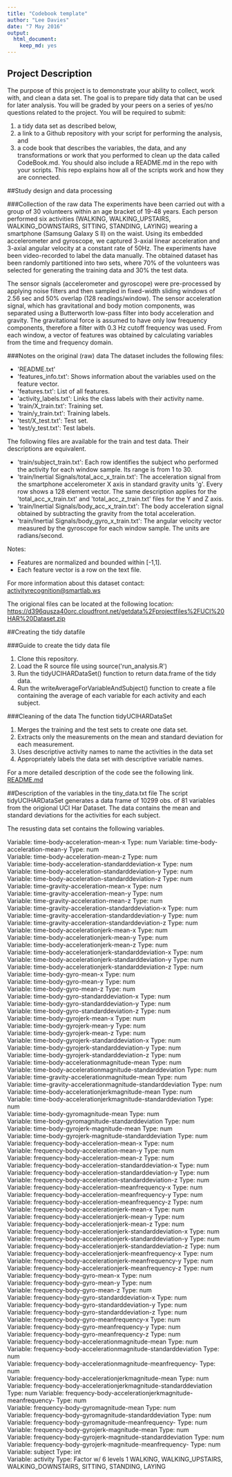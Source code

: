 ```yaml
---
title: "Codebook template"
author: "Lee Davies"
date: "7 May 2016"
output:
  html_document:
    keep_md: yes
---
```


## Project Description
The purpose of this project is to demonstrate your ability to collect, work with, and clean a data set. The goal is to prepare tidy data that can be used for later analysis. You will be graded by your peers on a series of yes/no questions related to the project. You will be required to submit: 
1) a tidy data set as described below, 
2) a link to a Github repository with your script for performing the analysis, and 
3) a code book that describes the variables, the data, and any transformations or work that you performed to clean up the data called CodeBook.md. 
You should also include a README.md in the repo with your scripts. This repo explains how all of the scripts work and how they are connected.

##Study design and data processing

###Collection of the raw data
The experiments have been carried out with a group of 30 volunteers within an age bracket of 19-48 years. Each person performed six activities (WALKING, WALKING_UPSTAIRS, WALKING_DOWNSTAIRS, SITTING, STANDING, LAYING) wearing a smartphone (Samsung Galaxy S II) on the waist. Using its embedded accelerometer and gyroscope, we captured 3-axial linear acceleration and 3-axial angular velocity at a constant rate of 50Hz. The experiments have been video-recorded to label the data manually. The obtained dataset has been randomly partitioned into two sets, where 70% of the volunteers was selected for generating the training data and 30% the test data. 

The sensor signals (accelerometer and gyroscope) were pre-processed by applying noise filters and then sampled in fixed-width sliding windows of 2.56 sec and 50% overlap (128 readings/window). The sensor acceleration signal, which has gravitational and body motion components, was separated using a Butterworth low-pass filter into body acceleration and gravity. The gravitational force is assumed to have only low frequency components, therefore a filter with 0.3 Hz cutoff frequency was used. From each window, a vector of features was obtained by calculating variables from the time and frequency domain.

###Notes on the original (raw) data 
The dataset includes the following files:
* 'README.txt'
* 'features_info.txt': Shows information about the variables used on the feature vector.
* 'features.txt': List of all features.
* 'activity_labels.txt': Links the class labels with their activity name.
* 'train/X_train.txt': Training set.
* 'train/y_train.txt': Training labels.
* 'test/X_test.txt': Test set.
* 'test/y_test.txt': Test labels.

The following files are available for the train and test data. Their descriptions are equivalent. 
- 'train/subject_train.txt': Each row identifies the subject who performed the activity for each window sample. Its range is from 1 to 30. 
- 'train/Inertial Signals/total_acc_x_train.txt': The acceleration signal from the smartphone accelerometer X axis in standard gravity units 'g'. Every row shows a 128 element vector. The same description applies for the 'total_acc_x_train.txt' and 'total_acc_z_train.txt' files for the Y and Z axis. 
- 'train/Inertial Signals/body_acc_x_train.txt': The body acceleration signal obtained by subtracting the gravity from the total acceleration. 
- 'train/Inertial Signals/body_gyro_x_train.txt': The angular velocity vector measured by the gyroscope for each window sample. The units are radians/second. 

Notes: 
- Features are normalized and bounded within [-1,1].
- Each feature vector is a row on the text file.

For more information about this dataset contact: activityrecognition@smartlab.ws

The origional files can be located at the following location:
<a href="https://d396qusza40orc.cloudfront.net/getdata%2Fprojectfiles%2FUCI%20HAR%20Dataset.zip">
https://d396qusza40orc.cloudfront.net/getdata%2Fprojectfiles%2FUCI%20HAR%20Dataset.zip</a>

##Creating the tidy datafile

###Guide to create the tidy data file
1. Clone this repository.
2. Load the R source file using source('run_analysis.R')
3. Run the tidyUCIHARDataSet() function to return data.frame of the tidy data.
4. Run the writeAverageForVariableAndSubject() function to create a file containing the average of each variable for each activity and each subject.

###Cleaning of the data
The function tidyUCIHARDataSet
1. Merges the training and the test sets to create one data set.
2. Extracts only the measurements on the mean and standard deviation for each measurement. 
3. Uses descriptive activity names to name the activities in the data set
4. Appropriately labels the data set with descriptive variable names. 
 

For a more detailed description of the code see the following link.
<a href="https://github.com/leedavies/ProgrammingAssignment2/blob/master/README.md">README.md</a>

##Description of the variables in the tiny_data.txt file
The script tidyUCIHARDataSet generates a data frame of 10299 obs. of 81 variables from the origional UCI Har Dataset.
The data contains the mean and standard deviations for the activities for each subject.

The resusting data set contains the following variables.

Variable: time-body-acceleration-mean-x Type: num
Variable: time-body-acceleration-mean-y Type: num               
Variable: time-body-acceleration-mean-z Type: num                          
Variable: time-body-acceleration-standarddeviation-x Type: num                
Variable: time-body-acceleration-standarddeviation-y Type: num                 
Variable: time-body-acceleration-standarddeviation-z Type: num                
Variable: time-gravity-acceleration-mean-x Type: num                           
Variable: time-gravity-acceleration-mean-y Type: num                          
Variable: time-gravity-acceleration-mean-z Type: num                           
Variable: time-gravity-acceleration-standarddeviation-x Type: num             
Variable: time-gravity-acceleration-standarddeviation-y Type: num              
Variable: time-gravity-acceleration-standarddeviation-z Type: num             
Variable: time-body-accelerationjerk-mean-x Type: num                          
Variable: time-body-accelerationjerk-mean-y Type: num                         
Variable: time-body-accelerationjerk-mean-z Type: num                          
Variable: time-body-accelerationjerk-standarddeviation-x Type: num            
Variable: time-body-accelerationjerk-standarddeviation-y Type: num             
Variable: time-body-accelerationjerk-standarddeviation-z Type: num            
Variable: time-body-gyro-mean-x Type: num                                      
Variable: time-body-gyro-mean-y Type: num                                     
Variable: time-body-gyro-mean-z Type: num                                      
Variable: time-body-gyro-standarddeviation-x Type: num                        
Variable: time-body-gyro-standarddeviation-y Type: num                         
Variable: time-body-gyro-standarddeviation-z Type: num                        
Variable: time-body-gyrojerk-mean-x Type: num                                 
Variable: time-body-gyrojerk-mean-y Type: num                                
Variable: time-body-gyrojerk-mean-z Type: num                                 
Variable: time-body-gyrojerk-standarddeviation-x Type: num                   
Variable: time-body-gyrojerk-standarddeviation-y Type: num                    
Variable: time-body-gyrojerk-standarddeviation-z Type: num                   
Variable: time-body-accelerationmagnitude-mean Type: num                       
Variable: time-body-accelerationmagnitude-standarddeviation Type: num         
Variable: time-gravity-accelerationmagnitude-mean Type: num                    
Variable: time-gravity-accelerationmagnitude-standarddeviation Type: num      
Variable: time-body-accelerationjerkmagnitude-mean Type: num                   
Variable: time-body-accelerationjerkmagnitude-standarddeviation Type: num     
Variable: time-body-gyromagnitude-mean Type: num                               
Variable: time-body-gyromagnitude-standarddeviation Type: num                 
Variable: time-body-gyrojerk-magnitude-mean Type: num                          
Variable: time-body-gyrojerk-magnitude-standarddeviation Type: num            
Variable: frequency-body-acceleration-mean-x Type: num                         
Variable: frequency-body-acceleration-mean-y Type: num                        
Variable: frequency-body-acceleration-mean-z Type: num                         
Variable: frequency-body-acceleration-standarddeviation-x Type: num           
Variable: frequency-body-acceleration-standarddeviation-y Type: num            
Variable: frequency-body-acceleration-standarddeviation-z Type: num           
Variable: frequency-body-acceleration-meanfrequency-x Type: num                
Variable: frequency-body-acceleration-meanfrequency-y Type: num               
Variable: frequency-body-acceleration-meanfrequency-z Type: num                
Variable: frequency-body-accelerationjerk-mean-x Type: num                    
Variable: frequency-body-accelerationjerk-mean-y Type: num                     
Variable: frequency-body-accelerationjerk-mean-z Type: num                    
Variable: frequency-body-accelerationjerk-standarddeviation-x Type: num        
Variable: frequency-body-accelerationjerk-standarddeviation-y Type: num       
Variable: frequency-body-accelerationjerk-standarddeviation-z Type: num        
Variable: frequency-body-accelerationjerk-meanfrequency-x Type: num           
Variable: frequency-body-accelerationjerk-meanfrequency-y Type: num            
Variable: frequency-body-accelerationjerk-meanfrequency-z Type: num           
Variable: frequency-body-gyro-mean-x Type: num                                 
Variable: frequency-body-gyro-mean-y Type: num                                
Variable: frequency-body-gyro-mean-z Type: num                                 
Variable: frequency-body-gyro-standarddeviation-x Type: num                   
Variable: frequency-body-gyro-standarddeviation-y Type: num                    
Variable: frequency-body-gyro-standarddeviation-z Type: num                   
Variable: frequency-body-gyro-meanfrequency-x Type: num                        
Variable: frequency-body-gyro-meanfrequency-y Type: num                       
Variable: frequency-body-gyro-meanfrequency-z Type: num                        
Variable: frequency-body-accelerationmagnitude-mean Type: num                 
Variable: frequency-body-accelerationmagnitude-standarddeviation Type: num     
Variable: frequency-body-accelerationmagnitude-meanfrequency- Type: num       
Variable: frequency-body-accelerationjerkmagnitude-mean Type: num              
Variable: frequency-body-accelerationjerkmagnitude-standarddeviation Type: num
Variable: frequency-body-accelerationjerkmagnitude-meanfrequency- Type: num    
Variable: frequency-body-gyromagnitude-mean Type: num                         
Variable: frequency-body-gyromagnitude-standarddeviation Type: num             
Variable: frequency-body-gyromagnitude-meanfrequency- Type: num               
Variable: frequency-body-gyrojerk-magnitude-mean Type: num                     
Variable: frequency-body-gyrojerk-magnitude-standarddeviation Type: num       
Variable: frequency-body-gyrojerk-magnitude-meanfrequency- Type: num           
Variable: subject Type: int                                                   
Variable: activity Type:  Factor w/ 6 levels 1 WALKING, WALKING_UPSTAIRS, WALKING_DOWNSTAIRS, SITTING, STANDING, LAYING

